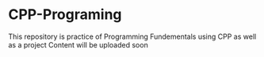 # CPP-Programing
This repository is  practice of Programming Fundementals using CPP as well as a project 
Content will be uploaded soon
